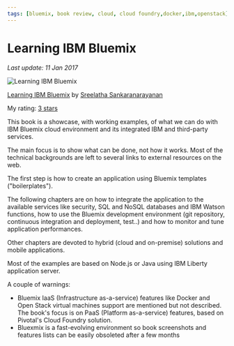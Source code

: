 ```yaml
---
tags: [bluemix, book review, cloud, cloud foundry,docker,ibm,openstack]
---
```


# Learning IBM Bluemix

*Last update: 11 Jan 2017*

![Learning IBM Bluemix](../covers/bluemix-learning.jpeg)

[Learning IBM Bluemix](https://www.goodreads.com/book/show/32803163) by [Sreelatha Sankaranarayanan](https://www.goodreads.com/author/show/16026082)  

My rating: [3 stars](https://www.goodreads.com/review/show/1874633804)
  
This book is a showcase, with working examples, of what we can do with IBM Bluemix cloud environment and its integrated IBM and third-party services.  

The main focus is to show what can be done, not how it works. Most of the technical backgrounds are left to several links to external resources on the web.

The first step is how to create an application using Bluemix templates ("boilerplates").

The following chapters are on how to integrate the application to the available services like security, SQL and NoSQL databases and IBM Watson functions, how to use the Bluemix development environment (git repository, continuous integration and deployment, test..) and how to monitor and tune application performances.  

Other chapters are devoted to hybrid (cloud and on-premise) solutions and mobile applications.  

Most of the examples are based on Node.js or Java using IBM Liberty application server.  

A couple of warnings:  

* Bluemix IaaS (Infrastructure as-a-service) features like Docker and Open Stack virtual machines support are mentioned but not described. The book's focus is on PaaS (Platform as-a-service) features, based on Pivotal's Cloud Foundry solution.  
* Bluexmix is a fast-evolving environment so book screenshots and features lists can be easily obsoleted after a few months  

